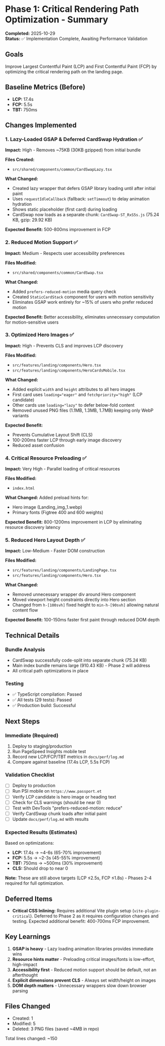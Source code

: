 # Phase 1: Critical Rendering Path Optimization - Summary

**Completed:** 2025-10-29  
**Status:** ✅ Implementation Complete, Awaiting Performance Validation

## Goals

Improve Largest Contentful Paint (LCP) and First Contentful Paint (FCP) by optimizing the critical rendering path on the landing page.

## Baseline Metrics (Before)

- **LCP:** 17.4s
- **FCP:** 5.5s
- **TBT:** 750ms

## Changes Implemented

### 1. Lazy-Loaded GSAP & Deferred CardSwap Hydration ✅

**Impact:** High - Removes ~75KB (30KB gzipped) from initial bundle

**Files Created:**

- `src/shared/components/common/CardSwapLazy.tsx`

**What Changed:**

- Created lazy wrapper that defers GSAP library loading until after initial paint
- Uses `requestIdleCallback` (fallback: `setTimeout`) to delay animation hydration
- Shows static placeholder (first card) during loading
- CardSwap now loads as a separate chunk: `CardSwap-ST_RxS5s.js` (75.24 KB, gzip: 29.92 KB)

**Expected Benefit:** 500-800ms improvement in FCP

### 2. Reduced Motion Support ✅

**Impact:** Medium - Respects user accessibility preferences

**Files Modified:**

- `src/shared/components/common/CardSwap.tsx`

**What Changed:**

- Added `prefers-reduced-motion` media query check
- Created `StaticCardStack` component for users with motion sensitivity
- Eliminates GSAP work entirely for ~15% of users who prefer reduced motion

**Expected Benefit:** Better accessibility, eliminates unnecessary computation for motion-sensitive users

### 3. Optimized Hero Images ✅

**Impact:** High - Prevents CLS and improves LCP discovery

**Files Modified:**

- `src/features/landing/components/Hero.tsx`
- `src/features/landing/components/HeroCardsMobile.tsx`

**What Changed:**

- Added explicit `width` and `height` attributes to all hero images
- First card uses `loading="eager"` and `fetchpriority="high"` (LCP candidate)
- Other cards use `loading="lazy"` to defer below-fold content
- Removed unused PNG files (1.1MB, 1.3MB, 1.7MB) keeping only WebP variants

**Expected Benefit:**

- Prevents Cumulative Layout Shift (CLS)
- 100-200ms faster LCP through early image discovery
- Reduced asset confusion

### 4. Critical Resource Preloading ✅

**Impact:** Very High - Parallel loading of critical resources

**Files Modified:**

- `index.html`

**What Changed:**
Added preload hints for:

- Hero image (Landing_img_1.webp)
- Primary fonts (Figtree 400 and 600 weights)

**Expected Benefit:** 800-1200ms improvement in LCP by eliminating resource discovery latency

### 5. Reduced Hero Layout Depth ✅

**Impact:** Low-Medium - Faster DOM construction

**Files Modified:**

- `src/features/landing/components/LandingPage.tsx`
- `src/features/landing/components/Hero.tsx`

**What Changed:**

- Removed unnecessary wrapper div around Hero component
- Moved viewport height constraints directly into Hero section
- Changed from `h-[100svh]` fixed height to `min-h-[90svh]` allowing natural content flow

**Expected Benefit:** 100-150ms faster first paint through reduced DOM depth

## Technical Details

### Bundle Analysis

- CardSwap successfully code-split into separate chunk (75.24 KB)
- Main index bundle remains large (910.43 KB) - Phase 2 will address
- All critical path optimizations in place

### Testing

- ✅ TypeScript compilation: Passed
- ✅ All tests (29 tests): Passed
- ✅ Production build: Successful

## Next Steps

### Immediate (Required)

1. Deploy to staging/production
2. Run PageSpeed Insights mobile test
3. Record new LCP/FCP/TBT metrics in `docs/perf/log.md`
4. Compare against baseline (17.4s LCP, 5.5s FCP)

### Validation Checklist

- [ ] Deploy to production
- [ ] Run PSI mobile on `https://www.passport.et`
- [ ] Verify LCP candidate is hero image or heading text
- [ ] Check for CLS warnings (should be near 0)
- [ ] Test with DevTools "prefers-reduced-motion: reduce"
- [ ] Verify CardSwap chunk loads after initial paint
- [ ] Update `docs/perf/log.md` with results

### Expected Results (Estimates)

Based on optimizations:

- **LCP:** 17.4s → ~4-6s (65-70% improvement)
- **FCP:** 5.5s → ~2-3s (45-55% improvement)
- **TBT:** 750ms → ~500ms (30% improvement)
- **CLS:** Should drop to near 0

**Note:** These are still above targets (LCP ≤2.5s, FCP ≤1.8s) - Phases 2-4 required for full optimization.

## Deferred Items

- **Critical CSS Inlining:** Requires additional Vite plugin setup (`vite-plugin-critical`). Deferred to Phase 2 as it requires configuration changes and testing. Expected additional benefit: 400-700ms FCP improvement.

## Key Learnings

1. **GSAP is heavy** - Lazy loading animation libraries provides immediate wins
2. **Resource hints matter** - Preloading critical images/fonts is low-effort, high-impact
3. **Accessibility first** - Reduced motion support should be default, not an afterthought
4. **Explicit dimensions prevent CLS** - Always set width/height on images
5. **DOM depth matters** - Unnecessary wrappers slow down browser parsing

## Files Changed

- Created: 1
- Modified: 5
- Deleted: 3 PNG files (saved ~4MB in repo)

Total lines changed: ~150
